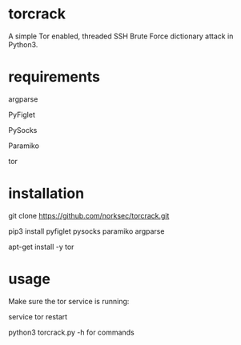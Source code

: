 # torcrack

A simple Tor enabled, threaded SSH Brute Force dictionary attack in Python3.

# requirements

argparse

PyFiglet

PySocks

Paramiko

tor

# installation

git clone https://github.com/norksec/torcrack.git

pip3 install pyfiglet pysocks paramiko argparse

apt-get install -y tor

# usage

Make sure the tor service is running:

service tor restart

python3 torcrack.py -h for commands

